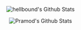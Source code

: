 <p align="center">
<img align="center" src="https://github-readme-stats.vercel.app/api?username=hellbound1337&&show_icons=true&count_private=true" alt="hellbound's Github Stats">
</p>  

<p align="center">
<img align="center" src="https://github-readme-stats.vercel.app/api/top-langs/?username=hellbound1337&layout=compact" alt="Pramod's Github Stats">
</p>  
